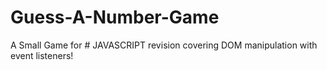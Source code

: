# Guess-A-Number-Game

A Small Game for # JAVASCRIPT revision covering DOM manipulation with event listeners!
